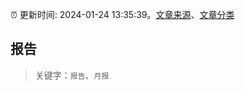 :alarm_clock: 更新时间: 2024-01-24 13:35:39。[文章来源](/README.md)、[文章分类](/TAGS.md)

## 报告


> 关键字：`报告`、`月报`



